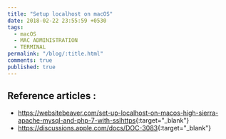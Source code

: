 ```yaml
---
title: "Setup localhost on macOS"
date: 2018-02-22 23:55:59 +0530
tags:
  - macOS
  - MAC ADMINISTRATION
  - TERMINAL
permalink: "/blog/:title.html"
comments: true
published: true
---
```


## Reference articles :

- <https://websitebeaver.com/set-up-localhost-on-macos-high-sierra-apache-mysql-and-php-7-with-sslhttps>{:target="_blank"}
- <https://discussions.apple.com/docs/DOC-3083>{:target="_blank"}
